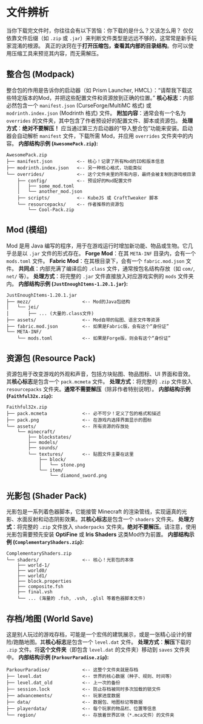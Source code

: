 # 文件辨析

当你下载完文件时，你往往会有以下苦恼：你下载的是什么？又该怎么用？
仅仅依靠文件后缀（如 `.zip` 或 `.jar`）来判断文件类型是远远不够的，这常常是新手玩家混淆的根源。
真正的诀窍在于**打开压缩包，查看其内部的目录结构**。你可以使用压缩工具来预览其内容，而无需解压。

## 整合包 (Modpack)

整合包的作用是告诉你的启动器（如 Prism Launcher, HMCL）：“请帮我下载这些特定版本的Mod，并把这些配置文件和资源放到正确的位置。”
**核心标志**：内部必然包含一个 `manifest.json` (CurseForge/MultiMC 格式) 或 `modrinth.index.json` (Modrinth 格式) 文件。
**附加内容**：通常会有一个名为 `overrides` 的文件夹，其中包含了作者预设好的配置文件、脚本或资源包。
**处理方式**：**绝对不要解压！** 应当通过第三方启动器的“导入整合包”功能来安装。启动器会自动解析 `manifest` 文件，下载所需 Mod，并应用 `overrides` 文件夹中的内容。
**内部结构示例 (`AwesomePack.zip`):**

```text
AwesomePack.zip
├── manifest.json         <-- 核心！记录了所有Mod的ID和版本信息
├── modrinth.index.json   <-- 另一种核心格式，功能类似
└── overrides/            <-- 这个文件夹里的所有内容，最终会被复制到游戏根目录
    ├── config/           <-- 预设好的Mod配置文件
    │   ├── some_mod.toml
    │   └── another_mod.json
    ├── scripts/          <-- KubeJS 或 CraftTweaker 脚本
    └── resourcepacks/    <-- 作者推荐的资源包
        └── Cool-Pack.zip
```

## Mod (模组)

Mod 是用 Java 编写的程序，用于在游戏运行时增加新功能、物品或生物。它几乎总是以 `.jar` 文件的形式存在。
**Forge Mod**：在其 `META-INF` 目录内，会有一个 `mods.toml` 文件。
**Fabric Mod**：在其根目录下，会有一个 `fabric.mod.json` 文件。
**共同点**：内部充满了编译后的 `.class` 文件，通常按包名结构存放（如 `com/`, `net/` 等）。
**处理方式**：将完整的 `.jar` 文件直接放入对应游戏实例的 `mods` 文件夹内。
**内部结构示例 (`JustEnoughItems-1.20.1.jar`):**

```text
JustEnoughItems-1.20.1.jar
├── mezz/                   <-- Mod的Java包结构
│   └── jei/
│       ├── ... (大量的.class文件)
├── assets/                 <-- Mod自带的贴图、语言文件等资源
├── fabric.mod.json         <-- 如果是Fabric版，会有这个“身份证”
└── META-INF/
    └── mods.toml           <-- 如果是Forge版，则会有这个“身份证”
```

## 资源包 (Resource Pack)

资源包用于改变游戏的外观和声音，包括方块贴图、物品图标、UI 界面和音效。其**核心标志**是包含一个 `pack.mcmeta` 文件。
**处理方式**：将完整的 `.zip` 文件放入 `resourcepacks` 文件夹。**通常不需要解压**（除非作者特别说明）。
**内部结构示例 (`Faithful32x.zip`):**

```text
Faithful32x.zip
├── pack.mcmeta             <-- 必不可少！定义了包的格式和描述
├── pack.png                <-- 在游戏内选择界面显示的图标
└── assets/                 <-- 所有资源的存放处
    └── minecraft/
        ├── blockstates/
        ├── models/
        ├── sounds/
        └── textures/       <-- 贴图文件主要在这里
            ├── block/
            │   └── stone.png
            └── item/
                └── diamond_sword.png
```

## 光影包 (Shader Pack)

光影包是一系列着色器脚本，它能接管 Minecraft 的渲染管线，实现逼真的光影、水面反射和动态阴影效果。其**核心标志**是包含一个 `shaders` 文件夹。
**处理方式**：将完整的 `.zip` 文件放入 `shaderpacks` 文件夹。**绝对不要解压**。请注意，使用光影包需要预先安装 **OptiFine** 或 **Iris Shaders** 这类Mod作为前置。
**内部结构示例 (`ComplementaryShaders.zip`):**

```text
ComplementaryShaders.zip
└── shaders/                <-- 核心！光影包的本体
    ├── world-1/
    ├── world0/
    ├── world1/
    ├── block.properties
    ├── composite.fsh
    ├── final.vsh
    └── ... (海量的 .fsh, .vsh, .glsl 等着色器脚本文件)
```

## 存档/地图 (World Save)

这是别人玩过的游戏存档，可能是一个宏伟的建筑展示，或是一张精心设计的冒险/跑酷地图。其**核心标志**是包含一个 `level.dat` 文件。
**处理方式**：**解压**下载的 `.zip` 文件。将**这个文件夹**（即包含 `level.dat` 的文件夹）移动到 `saves` 文件夹中。
**内部结构示例 (`ParkourParadise.zip`):**

```text
ParkourParadise/            <-- 这整个文件夹就是存档
├── level.dat               <-- 世界的核心数据（种子、规则、时间等）
├── level.dat_old           <-- 上一次的备份
├── session.lock            <-- 防止存档被同时多次加载的锁文件
├── advancements/           <-- 玩家进度数据
├── data/                   <-- 数据包、地图标记等数据
├── playerdata/             <-- 每个玩家的物品栏、位置等信息
└── region/                 <-- 存放着世界区块（*.mca文件）的文件夹
```
